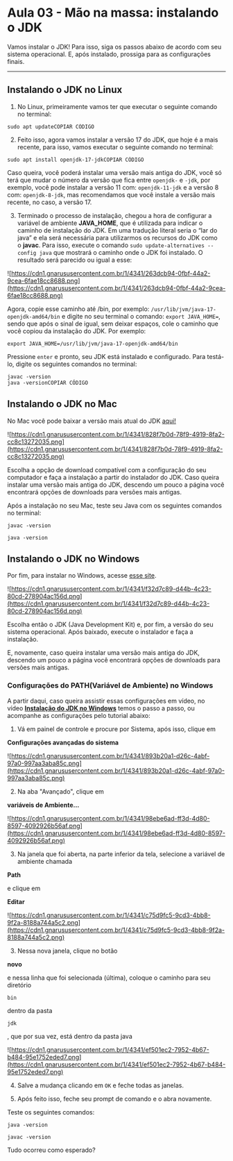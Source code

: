 # Aula 03 - Mão na massa: instalando o JDK

Vamos instalar o JDK! Para isso, siga os passos abaixo de acordo com seu sistema operacional. E, após instalado, prossiga para as configurações finais.

---

## **Instalando o JDK no Linux**

1) No Linux, primeiramente vamos ter que executar o seguinte comando no terminal:

```
sudo apt updateCOPIAR CÓDIGO
```

2) Feito isso, agora vamos instalar a versão 17 do JDK, que hoje é a mais recente, para isso, vamos executar o seguinte comando no terminal:

```
sudo apt install openjdk-17-jdkCOPIAR CÓDIGO
```

Caso queira, você poderá instalar uma versão mais antiga do JDK, você só terá que mudar o número da versão que fica entre `openjdk-` e `-jdk`, por exemplo, você pode instalar a versão 11 com: `openjdk-11-jdk` e a versão 8 com: `openjdk-8-jdk`, mas recomendamos que você instale a versão mais recente, no caso, a versão 17.

3) Terminado o processo de instalação, chegou a hora de configurar a variável de ambiente **JAVA_HOME**, que é utilizada para indicar o caminho de instalação do JDK. Em uma tradução literal seria o “lar do java” e ela será necessária para utilizarmos os recursos do JDK como o **javac**. Para isso, execute o comando `sudo update-alternatives --config java` que mostrará o caminho onde o JDK foi instalado. O resultado será parecido ou igual a esse:

![https://cdn1.gnarususercontent.com.br/1/4341/263dcb94-0fbf-44a2-9cea-6fae18cc8688.png](https://cdn1.gnarususercontent.com.br/1/4341/263dcb94-0fbf-44a2-9cea-6fae18cc8688.png)

Agora, copie esse caminho até /bin, por exemplo: `/usr/lib/jvm/java-17-openjdk-amd64/bin` e digite no seu terminal o comando: `export JAVA_HOME=`, sendo que após o sinal de igual, sem deixar espaços, cole o caminho que você copiou da instalação do JDK. Por exemplo:

`export JAVA_HOME=/usr/lib/jvm/java-17-openjdk-amd64/bin`

Pressione `enter` e pronto, seu JDK está instalado e configurado. Para testá-lo, digite os seguintes comandos no terminal:

```
javac -version
java -versionCOPIAR CÓDIGO
```

## **Instalando o JDK no Mac**

No Mac você pode baixar a versão mais atual do JDK [aqui!](https://www.oracle.com/java/technologies/downloads/#jdk17-mac)

![https://cdn1.gnarususercontent.com.br/1/4341/828f7b0d-78f9-4919-8fa2-cc8c13272035.png](https://cdn1.gnarususercontent.com.br/1/4341/828f7b0d-78f9-4919-8fa2-cc8c13272035.png)

Escolha a opção de download compatível com a configuração do seu computador e faça a instalação a partir do instalador do JDK. Caso queira instalar uma versão mais antiga do JDK, descendo um pouco a página você encontrará opções de downloads para versões mais antigas.

Após a instalação no seu Mac, teste seu Java com os seguintes comandos no terminal:

`javac -version`

`java -version`

## **Instalando o JDK no Windows**

Por fim, para instalar no Windows, acesse [esse site](https://www.oracle.com/java/technologies/downloads/#jdk17-windows).

![https://cdn1.gnarususercontent.com.br/1/4341/f32d7c89-d44b-4c23-80cd-278904ac156d.png](https://cdn1.gnarususercontent.com.br/1/4341/f32d7c89-d44b-4c23-80cd-278904ac156d.png)

Escolha então o JDK (Java Development Kit) e, por fim, a versão do seu sistema operacional. Após baixado, execute o instalador e faça a instalação.

E, novamente, caso queira instalar uma versão mais antiga do JDK, descendo um pouco a página você encontrará opções de downloads para versões mais antigas.

### **Configurações do PATH(Variável de Ambiente) no Windows**

A partir daqui, caso queira assistir essas configurações em vídeo, no vídeo **[Instalação do JDK no Windows](https://cursos.alura.com.br/course/java-primeiros-passos/task/29328)** temos o passo a passo, ou acompanhe as configurações pelo tutorial abaixo:

1) Vá em painel de controle e procure por Sistema, após isso, clique em

**Configurações avançadas do sistema**

![https://cdn1.gnarususercontent.com.br/1/4341/893b20a1-d26c-4abf-97a0-997aa3aba85c.png](https://cdn1.gnarususercontent.com.br/1/4341/893b20a1-d26c-4abf-97a0-997aa3aba85c.png)

2) Na aba "Avançado", clique em

**variáveis de Ambiente...**

![https://cdn1.gnarususercontent.com.br/1/4341/98ebe6ad-ff3d-4d80-8597-4092926b56af.png](https://cdn1.gnarususercontent.com.br/1/4341/98ebe6ad-ff3d-4d80-8597-4092926b56af.png)

3) Na janela que foi aberta, na parte inferior da tela, selecione a variável de ambiente chamada

**Path**

e clique em

**Editar**

![https://cdn1.gnarususercontent.com.br/1/4341/c75d9fc5-9cd3-4bb8-9f2a-8188a744a5c2.png](https://cdn1.gnarususercontent.com.br/1/4341/c75d9fc5-9cd3-4bb8-9f2a-8188a744a5c2.png)

3) Nessa nova janela, clique no botão

**novo**

e nessa linha que foi selecionada (última), coloque o caminho para seu diretório

```
bin
```

dentro da pasta

```
jdk
```

, que por sua vez, está dentro da pasta java

![https://cdn1.gnarususercontent.com.br/1/4341/ef501ec2-7952-4b67-b484-95e1752eded7.png](https://cdn1.gnarususercontent.com.br/1/4341/ef501ec2-7952-4b67-b484-95e1752eded7.png)

4) Salve a mudança clicando em `OK` e feche todas as janelas.

5) Após feito isso, feche seu prompt de comando e o abra novamente.

Teste os seguintes comandos:

`java -version`

`javac -version`

Tudo ocorreu como esperado?